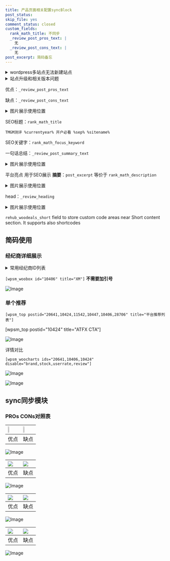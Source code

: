 ```yaml
---
title: 产品页面相关配置syncBlock
post_status: 
skip_file: yes
comment_status: closed
custom_fields:
  rank_math_title: 不同步
  _review_post_pros_text: |
    无
  _review_post_cons_text: |
    无
post_excerpt: 简码备忘
---
```

<details><summary>wordpress多站点无法新建站点</summary>

<li>和报错需要清理cookies一样的原因</li>
<li>wp-config.php里面<code>define( 'SUBDOMAIN_INSTALL', false );//子域名安装</code></li>
<li>新建子站点是用<code>define( 'SUBDOMAIN_INSTALL', true);//子域名安装</code> 完成以后，改成<code>false</code></li>
</details>

<details><summary>站点升级和相关版本问题</summary>

<p>wordpress：5.9.9
woocommerce：7.5.1
出现问题的地方：主题选项里面>><strong>Product layout >>compact style</strong></p>
<p>如何出现没有用过的字段 导致无法保存。先导出配置 然后进行修改，后面再次恢复即可。</p>
<p>出现部分字段无法显示时，需要返回默认布局后，对产品进行保存就好了。</p>
<p></p>
</details>

优点：`_review_post_pros_text`

缺点：`_review_post_cons_text`

<details><summary>图片展示使用位置</summary>

<img src="https://prod-files-secure.s3.us-west-2.amazonaws.com/39ed1227-6d7d-4570-be36-9ccd4a2c4241/f51d3d83-55d4-4bdf-9604-f37ec77ab556/Untitled.png?X-Amz-Algorithm=AWS4-HMAC-SHA256&X-Amz-Content-Sha256=UNSIGNED-PAYLOAD&X-Amz-Credential=ASIAZI2LB466U2TEM23I%2F20250630%2Fus-west-2%2Fs3%2Faws4_request&X-Amz-Date=20250630T105516Z&X-Amz-Expires=3600&X-Amz-Security-Token=IQoJb3JpZ2luX2VjEML%2F%2F%2F%2F%2F%2F%2F%2F%2F%2FwEaCXVzLXdlc3QtMiJHMEUCIQCjxASiqh0IF1vwEu3QVOx1U%2BJseebt%2FiCj3dAFka%2F%2B%2BAIgPi4bzjnyTr%2F0euZF%2BfDQKrgxDXZZODiWvolFfaC%2BJoYqiAQIu%2F%2F%2F%2F%2F%2F%2F%2F%2F%2F%2FARAAGgw2Mzc0MjMxODM4MDUiDKO7UEih6gWzIiZs5yrcAzjhcNAwVpwYTpPI%2FN%2FxCvW3XucqXM4lm99hupANYp3Wa3UzFywSYqkldK7RwgnZQOfkBknGHwquxOJpvNHsZDfyiz7iBPHy4T1%2FZG68uKbVwZSbtzODvHy5ujwjsqhaNwGcjWvyYocmMZZ2GKcFjwwA84F%2FeyPHeNuxuGdpXZ0bdtAVNSr1I3SjUjWWxtFG4KEWE3r1yn3PbH4qIUzgUJ8VuvOvu8H%2FfE6DmLhGuhTIeceMS3gJ5HNItqqVyTqQsQ6aD8vmtyxpk67cHI8ID1WBc1iZ46cXhl7IhDt9BUMeuOoz6UWqat5X30TLaq6Of60uHX0IEbtrn2VRXuSSb%2FH01KfRdlPZA%2Fv2%2FK9j7iMWqollTFPUz%2Fws5Uj4bsTi6NPpxjGT8tZJdKt8t1Xo48GecawuGSCxTDYfblCamHyI1cMew9mY1IvWcGWdYF%2FhQkJa6ZM1R9HNUThWLkco%2FpUTQOQuftFpIsMjoIzB6aXUsAiM3z4v8jWJWf7X0fJkaptk8OoWOT%2FJ620A07j0jnIydp2jhd0o02wNviz16asTJpOJ1iJjNFJAg3DrDQ2yDb0iBAxOdDE3TEabRve%2FUWqb7KnBdOY0I3uJMMOCpawxiwn5n1aMi9ZKEy6QMNmxicMGOqUBnv3%2FoFvtioxAV%2Be4RG8vF%2B75urW9hx2C3JuXe%2FohcxqbAblMZZxtmxvFMtdLm4bD0V0%2BGwPCgl3Tkf3hnuVEkbzpICvAEEWwE7%2FVgj85OTNB%2FN7xHWJZ40NfqEJ%2BvePjZBGRBlQANIrpT1oj7sKug1kFWDf%2FWo9HhiY6wN4vroNX8PuWvASIZmZKkjdJqcMb8LOTj47ZBF23keF35m8EQSVpQFum&X-Amz-Signature=957155e55b689f4102f64b04615ec4f33944c28507966f07ae0bada3c44944d4&X-Amz-SignedHeaders=host&x-amz-checksum-mode=ENABLED&x-id=GetObject" alt="Image">
</details>

SEO标题：`rank_math_title`

`TMGM测评 %currentyear% 开户必看 %sep% %sitename%`

SEO关键字：`rank_math_focus_keyword`

一句话总结：`_review_post_summary_text`

<details><summary>图片展示使用位置</summary>

<img src="https://prod-files-secure.s3.us-west-2.amazonaws.com/39ed1227-6d7d-4570-be36-9ccd4a2c4241/4b96a922-296c-4f4e-8630-d1c870cbce01/Untitled.png?X-Amz-Algorithm=AWS4-HMAC-SHA256&X-Amz-Content-Sha256=UNSIGNED-PAYLOAD&X-Amz-Credential=ASIAZI2LB466TEXREP24%2F20250630%2Fus-west-2%2Fs3%2Faws4_request&X-Amz-Date=20250630T105516Z&X-Amz-Expires=3600&X-Amz-Security-Token=IQoJb3JpZ2luX2VjEML%2F%2F%2F%2F%2F%2F%2F%2F%2F%2FwEaCXVzLXdlc3QtMiJHMEUCIA9U9uLrxy0obeqwK2cPFeyIwCNaZ%2B9BLDCmzXKsf%2FFNAiEA%2FoDAlBygeJZbRSX%2FLMoBBxLCopFl9REPZ9QYDYXWAToqiAQIu%2F%2F%2F%2F%2F%2F%2F%2F%2F%2F%2FARAAGgw2Mzc0MjMxODM4MDUiDBdx7lAZQdb%2BeyV8HCrcA9jhizXr31RfVEWoFpqsaYT2r0F0atKel%2BCSjIsEbScIjIWZWkkdTgnZowDjEzEIyCnD%2FQorETa9EeIfBKSyoxqRtOUmI3SSpz7HA2ouxdsAAWr6Lm7j%2BHnYzBHwi5cBecw9WSOy50KE497Hr5TAAMGWtcPAvr%2F3HhC9JE8b%2Fj%2FkYyqQvvc0GEIJeRuw9fY7hCRMc5xQwgd7INuFsxLZ4QLOZPhjBZRuh%2BAuVTLDZsEXV8lUsWQ3atbiiZgXsybBZMcf0iUEOvBqp63DWQDyYzWI8BcXel0XveKKtAgLHhTh%2By6%2FCYi3jX%2FLOMnQSjWWaRdGe4jsbDAhJA6DI4E35OaKx%2BQswpilQIXY0KS1MJYduHhch%2BN2FHoa9L9Z1KIModEjX%2BEhOVs2TP1pUv6PXdly%2FZsr6rdwIVTw81cljlKunGYfZI1b8yqA50J3n8NVNBeR06DV66%2Bo8IvtbdZh%2FPkwv1DIOTt8YkYlBwJc6mXAq24%2FcHGnJaxDd3P0OWKPrBJtdcb9G00LmtvcJHf9HMEhWHJ5MDFrgBL6lBrsNbi1T3GB0KWjTRBbT1PtZSagWQ0mfD5IGXhjfICAy%2F3KBq9kiS%2B0D4LtlIBOP1edfUvmz9jWo9iLFVv%2F%2BmFrMMCxicMGOqUBoEvN%2Fyj4PFWnh1gng2aLTJd8xWw1G4Hsx77MHU27rN6P2CFOHlG4RFHQunahAEj2q1pA1qOLbOf8VJ5TQ3aW%2F7F0X2LOSae6f96G1WcSsGZaEvgEgQbU%2BbyjIDub0PJoU8kdDl86BFzwdOc3zrXrqABeC%2BEzyzBAGbWr5KLAM70Tbfl%2BtyhIHOpTPwkqZyvSSFS7OVuXwztwarCTknKr%2BZ5WVMd0&X-Amz-Signature=0b076f25392a0fafcec10f52693566913db4f14ec4fa17a8d5cbb9dad41b021a&X-Amz-SignedHeaders=host&x-amz-checksum-mode=ENABLED&x-id=GetObject" alt="Image">
</details>

平台亮点 用于SEO展示 **摘要**：`post_excerpt`  等价于 `rank_math_description`

<details><summary>图片展示使用位置</summary>

<img src="https://prod-files-secure.s3.us-west-2.amazonaws.com/39ed1227-6d7d-4570-be36-9ccd4a2c4241/1ee11f63-b60a-4dfe-a7a7-d58ff23b5d88/Untitled.png?X-Amz-Algorithm=AWS4-HMAC-SHA256&X-Amz-Content-Sha256=UNSIGNED-PAYLOAD&X-Amz-Credential=ASIAZI2LB4667ABQKVRN%2F20250630%2Fus-west-2%2Fs3%2Faws4_request&X-Amz-Date=20250630T105516Z&X-Amz-Expires=3600&X-Amz-Security-Token=IQoJb3JpZ2luX2VjEML%2F%2F%2F%2F%2F%2F%2F%2F%2F%2FwEaCXVzLXdlc3QtMiJIMEYCIQCAzj3S022PDFMwou5TvxRz7gzsCnjixydRSbcT2A6DZQIhALECBkC7Gh8Axbar2D%2BTCNW7nuQlAXXYYiGaGiwWy320KogECLv%2F%2F%2F%2F%2F%2F%2F%2F%2F%2FwEQABoMNjM3NDIzMTgzODA1IgysObiDH%2Fi645C9Aqwq3AOQ7UjJQvkGvQ2rivlcTRA8ipfdEmJ6azyCM%2BnpsCScL5H1X5Xi3pLWoWv0X9NeFCOZgoBbv8n1CQZ1%2BiiQKDKrxoyEc2sHpyj4qSrS6Kn03JH4O%2BNTb41XCIXYGQT%2B88vrahr6MjpBRO3Uu5e4HX0BTb2vhjVOTSqhGqqAGqFf6wDr1QxA2cE7JdBosvBzSsKmH0MhvETxc8beNneoJrR248dWWFSfa0UWPQizPklu8byK1%2FXhlL1YGGj%2FyCmViXNMDqbpoaMYd0gkru5ryEofbGtMpPHjtSbdfE6D4%2B91PEA7NaiqfDwgyuFbJxQ8yFXsldMWlu%2F0dZD2fPnjrXwDtPGHwm3QUuQ3cTvvF3%2FSkP1y4m1cKPS1kcNXJiXoaLJBFGPXBL%2FKrfwePxm3L256LVj6pyy6Faw%2FVmGFOFLnLH6ZsR8gcaEygh2sgY3qB2p%2FdHyX0iST%2F39p6SqX9klHEY%2FzSAGxYvkkuwpv8sdOFQvxLaDQIpnRMEGyKlOtAByCaA4KcmewlR05FbMzAecs9NuKVXUfqKglLRJ0AUcTutxy%2BTGMs3oXpOwNd4R0w728hY0QixPOMnj3YBBuSAJr%2BTI6WPK%2FcUawZgMCu61XPwyHPirRA%2Blc3qoj%2BTD7sYnDBjqkATGsW6g0BG3nxrWT8JQAg3sG38dCFTa3hy4ofI8eKLgFNwtT6RIbv2HRfCgvsrajxuhTAo%2F%2Fd0tToBVLwPfgbzJH7Lz4WP1JsTxs%2FNGa6JIv1Kh4EH0lcllK0oG7saxOGasjWPzaumy23M6MudFdDExJZyA6aMC7HTYHL1f5qoK27XaA71kwLBtHkjs2F8euWYD2iBZGet7E%2F7LE2yru02u0LtKR&X-Amz-Signature=780d8bd2774cbccb943652f053d249dab973fefd38595b95d9e62e32c806e716&X-Amz-SignedHeaders=host&x-amz-checksum-mode=ENABLED&x-id=GetObject" alt="Image">
<img src="https://prod-files-secure.s3.us-west-2.amazonaws.com/39ed1227-6d7d-4570-be36-9ccd4a2c4241/ad4118b5-78d8-4fbe-801e-3b29b5d99c01/Untitled.png?X-Amz-Algorithm=AWS4-HMAC-SHA256&X-Amz-Content-Sha256=UNSIGNED-PAYLOAD&X-Amz-Credential=ASIAZI2LB4667ABQKVRN%2F20250630%2Fus-west-2%2Fs3%2Faws4_request&X-Amz-Date=20250630T105516Z&X-Amz-Expires=3600&X-Amz-Security-Token=IQoJb3JpZ2luX2VjEML%2F%2F%2F%2F%2F%2F%2F%2F%2F%2FwEaCXVzLXdlc3QtMiJIMEYCIQCAzj3S022PDFMwou5TvxRz7gzsCnjixydRSbcT2A6DZQIhALECBkC7Gh8Axbar2D%2BTCNW7nuQlAXXYYiGaGiwWy320KogECLv%2F%2F%2F%2F%2F%2F%2F%2F%2F%2FwEQABoMNjM3NDIzMTgzODA1IgysObiDH%2Fi645C9Aqwq3AOQ7UjJQvkGvQ2rivlcTRA8ipfdEmJ6azyCM%2BnpsCScL5H1X5Xi3pLWoWv0X9NeFCOZgoBbv8n1CQZ1%2BiiQKDKrxoyEc2sHpyj4qSrS6Kn03JH4O%2BNTb41XCIXYGQT%2B88vrahr6MjpBRO3Uu5e4HX0BTb2vhjVOTSqhGqqAGqFf6wDr1QxA2cE7JdBosvBzSsKmH0MhvETxc8beNneoJrR248dWWFSfa0UWPQizPklu8byK1%2FXhlL1YGGj%2FyCmViXNMDqbpoaMYd0gkru5ryEofbGtMpPHjtSbdfE6D4%2B91PEA7NaiqfDwgyuFbJxQ8yFXsldMWlu%2F0dZD2fPnjrXwDtPGHwm3QUuQ3cTvvF3%2FSkP1y4m1cKPS1kcNXJiXoaLJBFGPXBL%2FKrfwePxm3L256LVj6pyy6Faw%2FVmGFOFLnLH6ZsR8gcaEygh2sgY3qB2p%2FdHyX0iST%2F39p6SqX9klHEY%2FzSAGxYvkkuwpv8sdOFQvxLaDQIpnRMEGyKlOtAByCaA4KcmewlR05FbMzAecs9NuKVXUfqKglLRJ0AUcTutxy%2BTGMs3oXpOwNd4R0w728hY0QixPOMnj3YBBuSAJr%2BTI6WPK%2FcUawZgMCu61XPwyHPirRA%2Blc3qoj%2BTD7sYnDBjqkATGsW6g0BG3nxrWT8JQAg3sG38dCFTa3hy4ofI8eKLgFNwtT6RIbv2HRfCgvsrajxuhTAo%2F%2Fd0tToBVLwPfgbzJH7Lz4WP1JsTxs%2FNGa6JIv1Kh4EH0lcllK0oG7saxOGasjWPzaumy23M6MudFdDExJZyA6aMC7HTYHL1f5qoK27XaA71kwLBtHkjs2F8euWYD2iBZGet7E%2F7LE2yru02u0LtKR&X-Amz-Signature=c3659161948af6f0e0ecff6079b0b04be23621cdd8c2d944a36a242950bd8b57&X-Amz-SignedHeaders=host&x-amz-checksum-mode=ENABLED&x-id=GetObject" alt="Image">
<img src="https://prod-files-secure.s3.us-west-2.amazonaws.com/39ed1227-6d7d-4570-be36-9ccd4a2c4241/a38cf7c9-a79c-4b64-9e94-13589fe0758b/Untitled.png?X-Amz-Algorithm=AWS4-HMAC-SHA256&X-Amz-Content-Sha256=UNSIGNED-PAYLOAD&X-Amz-Credential=ASIAZI2LB4667ABQKVRN%2F20250630%2Fus-west-2%2Fs3%2Faws4_request&X-Amz-Date=20250630T105516Z&X-Amz-Expires=3600&X-Amz-Security-Token=IQoJb3JpZ2luX2VjEML%2F%2F%2F%2F%2F%2F%2F%2F%2F%2FwEaCXVzLXdlc3QtMiJIMEYCIQCAzj3S022PDFMwou5TvxRz7gzsCnjixydRSbcT2A6DZQIhALECBkC7Gh8Axbar2D%2BTCNW7nuQlAXXYYiGaGiwWy320KogECLv%2F%2F%2F%2F%2F%2F%2F%2F%2F%2FwEQABoMNjM3NDIzMTgzODA1IgysObiDH%2Fi645C9Aqwq3AOQ7UjJQvkGvQ2rivlcTRA8ipfdEmJ6azyCM%2BnpsCScL5H1X5Xi3pLWoWv0X9NeFCOZgoBbv8n1CQZ1%2BiiQKDKrxoyEc2sHpyj4qSrS6Kn03JH4O%2BNTb41XCIXYGQT%2B88vrahr6MjpBRO3Uu5e4HX0BTb2vhjVOTSqhGqqAGqFf6wDr1QxA2cE7JdBosvBzSsKmH0MhvETxc8beNneoJrR248dWWFSfa0UWPQizPklu8byK1%2FXhlL1YGGj%2FyCmViXNMDqbpoaMYd0gkru5ryEofbGtMpPHjtSbdfE6D4%2B91PEA7NaiqfDwgyuFbJxQ8yFXsldMWlu%2F0dZD2fPnjrXwDtPGHwm3QUuQ3cTvvF3%2FSkP1y4m1cKPS1kcNXJiXoaLJBFGPXBL%2FKrfwePxm3L256LVj6pyy6Faw%2FVmGFOFLnLH6ZsR8gcaEygh2sgY3qB2p%2FdHyX0iST%2F39p6SqX9klHEY%2FzSAGxYvkkuwpv8sdOFQvxLaDQIpnRMEGyKlOtAByCaA4KcmewlR05FbMzAecs9NuKVXUfqKglLRJ0AUcTutxy%2BTGMs3oXpOwNd4R0w728hY0QixPOMnj3YBBuSAJr%2BTI6WPK%2FcUawZgMCu61XPwyHPirRA%2Blc3qoj%2BTD7sYnDBjqkATGsW6g0BG3nxrWT8JQAg3sG38dCFTa3hy4ofI8eKLgFNwtT6RIbv2HRfCgvsrajxuhTAo%2F%2Fd0tToBVLwPfgbzJH7Lz4WP1JsTxs%2FNGa6JIv1Kh4EH0lcllK0oG7saxOGasjWPzaumy23M6MudFdDExJZyA6aMC7HTYHL1f5qoK27XaA71kwLBtHkjs2F8euWYD2iBZGet7E%2F7LE2yru02u0LtKR&X-Amz-Signature=08e2261641871cee50f307399f6df2d2e7a2bf1addc3b80331819244778d5200&X-Amz-SignedHeaders=host&x-amz-checksum-mode=ENABLED&x-id=GetObject" alt="Image">
<img src="https://prod-files-secure.s3.us-west-2.amazonaws.com/39ed1227-6d7d-4570-be36-9ccd4a2c4241/7da6fc1e-d2ac-42ae-8c75-cb5749aa18f6/Untitled.png?X-Amz-Algorithm=AWS4-HMAC-SHA256&X-Amz-Content-Sha256=UNSIGNED-PAYLOAD&X-Amz-Credential=ASIAZI2LB4667ABQKVRN%2F20250630%2Fus-west-2%2Fs3%2Faws4_request&X-Amz-Date=20250630T105516Z&X-Amz-Expires=3600&X-Amz-Security-Token=IQoJb3JpZ2luX2VjEML%2F%2F%2F%2F%2F%2F%2F%2F%2F%2FwEaCXVzLXdlc3QtMiJIMEYCIQCAzj3S022PDFMwou5TvxRz7gzsCnjixydRSbcT2A6DZQIhALECBkC7Gh8Axbar2D%2BTCNW7nuQlAXXYYiGaGiwWy320KogECLv%2F%2F%2F%2F%2F%2F%2F%2F%2F%2FwEQABoMNjM3NDIzMTgzODA1IgysObiDH%2Fi645C9Aqwq3AOQ7UjJQvkGvQ2rivlcTRA8ipfdEmJ6azyCM%2BnpsCScL5H1X5Xi3pLWoWv0X9NeFCOZgoBbv8n1CQZ1%2BiiQKDKrxoyEc2sHpyj4qSrS6Kn03JH4O%2BNTb41XCIXYGQT%2B88vrahr6MjpBRO3Uu5e4HX0BTb2vhjVOTSqhGqqAGqFf6wDr1QxA2cE7JdBosvBzSsKmH0MhvETxc8beNneoJrR248dWWFSfa0UWPQizPklu8byK1%2FXhlL1YGGj%2FyCmViXNMDqbpoaMYd0gkru5ryEofbGtMpPHjtSbdfE6D4%2B91PEA7NaiqfDwgyuFbJxQ8yFXsldMWlu%2F0dZD2fPnjrXwDtPGHwm3QUuQ3cTvvF3%2FSkP1y4m1cKPS1kcNXJiXoaLJBFGPXBL%2FKrfwePxm3L256LVj6pyy6Faw%2FVmGFOFLnLH6ZsR8gcaEygh2sgY3qB2p%2FdHyX0iST%2F39p6SqX9klHEY%2FzSAGxYvkkuwpv8sdOFQvxLaDQIpnRMEGyKlOtAByCaA4KcmewlR05FbMzAecs9NuKVXUfqKglLRJ0AUcTutxy%2BTGMs3oXpOwNd4R0w728hY0QixPOMnj3YBBuSAJr%2BTI6WPK%2FcUawZgMCu61XPwyHPirRA%2Blc3qoj%2BTD7sYnDBjqkATGsW6g0BG3nxrWT8JQAg3sG38dCFTa3hy4ofI8eKLgFNwtT6RIbv2HRfCgvsrajxuhTAo%2F%2Fd0tToBVLwPfgbzJH7Lz4WP1JsTxs%2FNGa6JIv1Kh4EH0lcllK0oG7saxOGasjWPzaumy23M6MudFdDExJZyA6aMC7HTYHL1f5qoK27XaA71kwLBtHkjs2F8euWYD2iBZGet7E%2F7LE2yru02u0LtKR&X-Amz-Signature=0d0cabd5ef6f8d8360f4d8931799e2d463eff22097ce183b88ddc85c4adff46b&X-Amz-SignedHeaders=host&x-amz-checksum-mode=ENABLED&x-id=GetObject" alt="Image">
<img src="https://prod-files-secure.s3.us-west-2.amazonaws.com/39ed1227-6d7d-4570-be36-9ccd4a2c4241/7e97f40a-eaee-47f5-b2f9-475f96808fa7/Untitled.png?X-Amz-Algorithm=AWS4-HMAC-SHA256&X-Amz-Content-Sha256=UNSIGNED-PAYLOAD&X-Amz-Credential=ASIAZI2LB4667ABQKVRN%2F20250630%2Fus-west-2%2Fs3%2Faws4_request&X-Amz-Date=20250630T105516Z&X-Amz-Expires=3600&X-Amz-Security-Token=IQoJb3JpZ2luX2VjEML%2F%2F%2F%2F%2F%2F%2F%2F%2F%2FwEaCXVzLXdlc3QtMiJIMEYCIQCAzj3S022PDFMwou5TvxRz7gzsCnjixydRSbcT2A6DZQIhALECBkC7Gh8Axbar2D%2BTCNW7nuQlAXXYYiGaGiwWy320KogECLv%2F%2F%2F%2F%2F%2F%2F%2F%2F%2FwEQABoMNjM3NDIzMTgzODA1IgysObiDH%2Fi645C9Aqwq3AOQ7UjJQvkGvQ2rivlcTRA8ipfdEmJ6azyCM%2BnpsCScL5H1X5Xi3pLWoWv0X9NeFCOZgoBbv8n1CQZ1%2BiiQKDKrxoyEc2sHpyj4qSrS6Kn03JH4O%2BNTb41XCIXYGQT%2B88vrahr6MjpBRO3Uu5e4HX0BTb2vhjVOTSqhGqqAGqFf6wDr1QxA2cE7JdBosvBzSsKmH0MhvETxc8beNneoJrR248dWWFSfa0UWPQizPklu8byK1%2FXhlL1YGGj%2FyCmViXNMDqbpoaMYd0gkru5ryEofbGtMpPHjtSbdfE6D4%2B91PEA7NaiqfDwgyuFbJxQ8yFXsldMWlu%2F0dZD2fPnjrXwDtPGHwm3QUuQ3cTvvF3%2FSkP1y4m1cKPS1kcNXJiXoaLJBFGPXBL%2FKrfwePxm3L256LVj6pyy6Faw%2FVmGFOFLnLH6ZsR8gcaEygh2sgY3qB2p%2FdHyX0iST%2F39p6SqX9klHEY%2FzSAGxYvkkuwpv8sdOFQvxLaDQIpnRMEGyKlOtAByCaA4KcmewlR05FbMzAecs9NuKVXUfqKglLRJ0AUcTutxy%2BTGMs3oXpOwNd4R0w728hY0QixPOMnj3YBBuSAJr%2BTI6WPK%2FcUawZgMCu61XPwyHPirRA%2Blc3qoj%2BTD7sYnDBjqkATGsW6g0BG3nxrWT8JQAg3sG38dCFTa3hy4ofI8eKLgFNwtT6RIbv2HRfCgvsrajxuhTAo%2F%2Fd0tToBVLwPfgbzJH7Lz4WP1JsTxs%2FNGa6JIv1Kh4EH0lcllK0oG7saxOGasjWPzaumy23M6MudFdDExJZyA6aMC7HTYHL1f5qoK27XaA71kwLBtHkjs2F8euWYD2iBZGet7E%2F7LE2yru02u0LtKR&X-Amz-Signature=ddb828846583502ba57feb0ee62899d5d7437a8e1468e3433f15c45083bf4d74&X-Amz-SignedHeaders=host&x-amz-checksum-mode=ENABLED&x-id=GetObject" alt="Image">
</details>

head：`_review_heading`

<details><summary>图片展示使用位置</summary>

<img src="https://prod-files-secure.s3.us-west-2.amazonaws.com/39ed1227-6d7d-4570-be36-9ccd4a2c4241/3a4650ad-9887-415c-889a-edd51fa54f27/Untitled.png?X-Amz-Algorithm=AWS4-HMAC-SHA256&X-Amz-Content-Sha256=UNSIGNED-PAYLOAD&X-Amz-Credential=ASIAZI2LB4662T46E2KC%2F20250630%2Fus-west-2%2Fs3%2Faws4_request&X-Amz-Date=20250630T105517Z&X-Amz-Expires=3600&X-Amz-Security-Token=IQoJb3JpZ2luX2VjEML%2F%2F%2F%2F%2F%2F%2F%2F%2F%2FwEaCXVzLXdlc3QtMiJHMEUCIQDqMFeISeB3wkOtTv2KPhV8RK4MfQQ2b8SFSjpgYSQ8fAIgYGECZNz%2BvpsRm4PTcqE1IbCybTiFXAoBlMYkENdIzjEqiAQIu%2F%2F%2F%2F%2F%2F%2F%2F%2F%2F%2FARAAGgw2Mzc0MjMxODM4MDUiDEVCTufGTed5Ewm2TSrcA8d64yhYGiMUWiygHCYAmY70YFUz8Oor%2FYQUaAHT91DzH0FupKzcBPXejNtK6VS4VAgQ0130%2BDTNVz5RwvFbiwYrlqirj0YgEbRd01sj2AoYVpXtnYHpANcVzWFfwMX332laStSkHX3eMru5zLHupu067Gw32d5u80mHjl2pinKYFASMRXusL6mvkv%2BW%2B%2BTzfizPh72su0UOSc8gOjDzHDmeik0rNEtnfGhfuTMDUTjCpQKnAc92JDy%2F89Vht0WjCSoAW3867LwNUXFr5Yb8o6dbBIbAFZwN7OCUiVaDtnrZqceuFzkCV639Mq%2B7awuvMxLLZhq1PLmGcbBTuPiKgB7go4%2FBCMweX7Px6Ee%2FvI%2Fw3mvj0I1N8PJmxcWacF%2FQXhUwg6q3KNe2a6n4ylC%2BO9t%2FjWfp%2FCt%2Brx%2BkwXw8VlfOOXqu8BEB387W3BsY6BHR75Ux36EE6QL0Y5DLgcKsnrl3aQDPbopmCdsd7%2BmP67K9b8DZOZgCmUZsjbEmMXwuR7aUTrQqqf6NjFXY5cwuAN3wxU%2BS2UilPszakf4qYDdM3Evd5ZuHo5upZ%2BKz6D%2FCtNIhfkd7avqPPOl76HaepV2ev5BBr0V1eDqwWWpP7%2BgLZGS6iVvdFIoD4oJ7MKaxicMGOqUBXZXvOKVO5pLPo65aRhj8sG%2F4bR%2FGgPiU18qGODpshzNbIZoRmXNkOA4ZLDTjkedR9BfqSOg8%2FYLNvcWRhZ4MO2RnvGsbBOWyIntF%2FxGKql9QBVoaCM8tn373i97M39QwAzwfb6Y6JFKbMUZRV7i0CleJn7OVYZr2XNLslktKhrlimLvtmy2mkTrK5jdsmx8kev5vHwgAHbz1Fg0BelyewXvaIlVP&X-Amz-Signature=7446211981e28a9c54b543b8282bbe20bbe713fa5a1dbd71cb087a14d26e3acf&X-Amz-SignedHeaders=host&x-amz-checksum-mode=ENABLED&x-id=GetObject" alt="Image">
</details>

`rehub_woodeals_short`	field to store custom code areas near Short content section. It supports also shortcodes



## 简码使用

### 经纪商详细展示

<details><summary>常用经纪商ID列表</summary>

<pre><code class="php">嘉盛 ===> 20641  [wpsm_woobox id="20641" title="嘉盛"]
易信easymarkets ===> 11542  [wpsm_woobox id="11542" title="易信easymarkets"]
ATFX外汇 ===> 10424  [wpsm_woobox id="10424" title="ATFX"]
XM ===> 10406  [wpsm_woobox id="10406" title="XM"]
TMGM ===> 29622  [wpsm_woobox id="29622" title="TMGM"]
HYCM ===> 10447  [wpsm_woobox id="10447" title="HYCM"]
fpmarkets澳福外汇 ===> 20639  [wpsm_woobox id="20639" title="fpmarkets澳福外汇"]</code></pre>
</details>

`[wpsm_woobox id="10406" title="XM"]` **不需要加引号**

![Image](https://prod-files-secure.s3.us-west-2.amazonaws.com/39ed1227-6d7d-4570-be36-9ccd4a2c4241/4f898f9d-0fa7-4e43-acd3-ac6bc7be575a/Untitled.png?X-Amz-Algorithm=AWS4-HMAC-SHA256&X-Amz-Content-Sha256=UNSIGNED-PAYLOAD&X-Amz-Credential=ASIAZI2LB466ZKDJ45E5%2F20250630%2Fus-west-2%2Fs3%2Faws4_request&X-Amz-Date=20250630T105515Z&X-Amz-Expires=3600&X-Amz-Security-Token=IQoJb3JpZ2luX2VjEML%2F%2F%2F%2F%2F%2F%2F%2F%2F%2FwEaCXVzLXdlc3QtMiJIMEYCIQDXs8G71zJkfoAnyf%2FBH8ITv5TpO%2BF50OgEJ2a8jvazGQIhAIgXSttdI%2BQ2fle%2BmgjpHroqY6SOa8MreNHqtwPknGMdKogECLr%2F%2F%2F%2F%2F%2F%2F%2F%2F%2FwEQABoMNjM3NDIzMTgzODA1IgxwPljrKwmjwo0D0cUq3AP0JNGgiVTxhnL7V3gwjgvRKKvpDKv4Qz6n%2BaSr%2FHzLGZqDwQBsR%2BrBFyah89cK1dWB2nmW39i2ocCJCCSD0qpsI%2Fc52%2FJIwUWlfp1cpzRGDg34QdQVpIoA3cjOD9sx5Ta6tk8s9RHyeMnpP5RSpXNZQJZ2uJQuiguiS8%2BOAlcvVBg6WK0v8S6%2B7TqPY1hphfDuVNo8SqZAWohIYdI3sGOVGTb5dJB1BYqmOHsNZMfp3SJwAUNGZ3GRS2ufMOAneZiyQ11OuEz3gsuy63%2FS7QF5HsYWeuhoNn1FOwgkwWvAQmIIWgYeY4lPU4ZyqASc1C1vcfvF1l9S9W13nniFURSe9%2Bh8BabVTZg4puKn1g8j7yFYm3vqsdk%2BeJkIHNy63FVFobqaeW9p0po1zmj%2FIBc2yIZrpinzUSXdkwgiHIPUIr3Zs8zmGBzwkc%2FzdQP%2BFyMOPF4oZC5P8czknJ%2Fgr4i%2ByRHL26dltgKic5EDDWAQJ3bnWxvcMhEkLPkpDlGGbXnme%2FGmQ2VaSII%2B3fIZTNP5NXIhvMVFVBy7qAZr2uwg27A%2B%2FUXb584TQfxE6YKAzbQAJtGlyzXRFuIBdPA0z5yW%2B50bH%2FamkcWOicMnTSXERY%2B5hI%2FLBOqDAI65hjDwsYnDBjqkAcaXYpiczIvItAVz2ibTe%2BXilhqEjmlX8VH3hJy2HJzknEfYmuB2L8kraeUV4wkbLz2mSt91T8N5LDjjBrvDjZoy1v1Rgu7GQTczy8qE0vsZbvDyL4INWZDc6L88u9rBQD07yCjISSZhg%2FRS7LBUFlMrCEfRI4VmvwfyLaZugwirwMCNMEnhk4jZ4IQV1j8CcerNzhKon1TodKfCK%2FpP7dfKxfvm&X-Amz-Signature=bf3bf38639d16010c43461d31cfcab002e69aebc14e0346b7e9bf33f03e510e4&X-Amz-SignedHeaders=host&x-amz-checksum-mode=ENABLED&x-id=GetObject)

### 单个推荐
`[wpsm_top postid="20641,10424,11542,10447,10406,28706" title="平台推荐列表"]`

[wpsm_top postid="10424" title="ATFX CTA"]

![Image](https://prod-files-secure.s3.us-west-2.amazonaws.com/39ed1227-6d7d-4570-be36-9ccd4a2c4241/5ac620dc-51a8-48b6-b55d-91f47299193c/Untitled.png?X-Amz-Algorithm=AWS4-HMAC-SHA256&X-Amz-Content-Sha256=UNSIGNED-PAYLOAD&X-Amz-Credential=ASIAZI2LB466ZKDJ45E5%2F20250630%2Fus-west-2%2Fs3%2Faws4_request&X-Amz-Date=20250630T105515Z&X-Amz-Expires=3600&X-Amz-Security-Token=IQoJb3JpZ2luX2VjEML%2F%2F%2F%2F%2F%2F%2F%2F%2F%2FwEaCXVzLXdlc3QtMiJIMEYCIQDXs8G71zJkfoAnyf%2FBH8ITv5TpO%2BF50OgEJ2a8jvazGQIhAIgXSttdI%2BQ2fle%2BmgjpHroqY6SOa8MreNHqtwPknGMdKogECLr%2F%2F%2F%2F%2F%2F%2F%2F%2F%2FwEQABoMNjM3NDIzMTgzODA1IgxwPljrKwmjwo0D0cUq3AP0JNGgiVTxhnL7V3gwjgvRKKvpDKv4Qz6n%2BaSr%2FHzLGZqDwQBsR%2BrBFyah89cK1dWB2nmW39i2ocCJCCSD0qpsI%2Fc52%2FJIwUWlfp1cpzRGDg34QdQVpIoA3cjOD9sx5Ta6tk8s9RHyeMnpP5RSpXNZQJZ2uJQuiguiS8%2BOAlcvVBg6WK0v8S6%2B7TqPY1hphfDuVNo8SqZAWohIYdI3sGOVGTb5dJB1BYqmOHsNZMfp3SJwAUNGZ3GRS2ufMOAneZiyQ11OuEz3gsuy63%2FS7QF5HsYWeuhoNn1FOwgkwWvAQmIIWgYeY4lPU4ZyqASc1C1vcfvF1l9S9W13nniFURSe9%2Bh8BabVTZg4puKn1g8j7yFYm3vqsdk%2BeJkIHNy63FVFobqaeW9p0po1zmj%2FIBc2yIZrpinzUSXdkwgiHIPUIr3Zs8zmGBzwkc%2FzdQP%2BFyMOPF4oZC5P8czknJ%2Fgr4i%2ByRHL26dltgKic5EDDWAQJ3bnWxvcMhEkLPkpDlGGbXnme%2FGmQ2VaSII%2B3fIZTNP5NXIhvMVFVBy7qAZr2uwg27A%2B%2FUXb584TQfxE6YKAzbQAJtGlyzXRFuIBdPA0z5yW%2B50bH%2FamkcWOicMnTSXERY%2B5hI%2FLBOqDAI65hjDwsYnDBjqkAcaXYpiczIvItAVz2ibTe%2BXilhqEjmlX8VH3hJy2HJzknEfYmuB2L8kraeUV4wkbLz2mSt91T8N5LDjjBrvDjZoy1v1Rgu7GQTczy8qE0vsZbvDyL4INWZDc6L88u9rBQD07yCjISSZhg%2FRS7LBUFlMrCEfRI4VmvwfyLaZugwirwMCNMEnhk4jZ4IQV1j8CcerNzhKon1TodKfCK%2FpP7dfKxfvm&X-Amz-Signature=9a6c34fa3034ae6f85164875ad9fb7f80dcf4884fc8dfca9f8d5f8392b116fac&X-Amz-SignedHeaders=host&x-amz-checksum-mode=ENABLED&x-id=GetObject)

详情对比

`[wpsm_woocharts ids="20641,10406,10424" disable="brand,stock,userrate,review"]`

![Image](https://prod-files-secure.s3.us-west-2.amazonaws.com/39ed1227-6d7d-4570-be36-9ccd4a2c4241/bf3ba45f-b9f3-4295-8aef-b4a495fd25f4/Untitled.png?X-Amz-Algorithm=AWS4-HMAC-SHA256&X-Amz-Content-Sha256=UNSIGNED-PAYLOAD&X-Amz-Credential=ASIAZI2LB466ZKDJ45E5%2F20250630%2Fus-west-2%2Fs3%2Faws4_request&X-Amz-Date=20250630T105515Z&X-Amz-Expires=3600&X-Amz-Security-Token=IQoJb3JpZ2luX2VjEML%2F%2F%2F%2F%2F%2F%2F%2F%2F%2FwEaCXVzLXdlc3QtMiJIMEYCIQDXs8G71zJkfoAnyf%2FBH8ITv5TpO%2BF50OgEJ2a8jvazGQIhAIgXSttdI%2BQ2fle%2BmgjpHroqY6SOa8MreNHqtwPknGMdKogECLr%2F%2F%2F%2F%2F%2F%2F%2F%2F%2FwEQABoMNjM3NDIzMTgzODA1IgxwPljrKwmjwo0D0cUq3AP0JNGgiVTxhnL7V3gwjgvRKKvpDKv4Qz6n%2BaSr%2FHzLGZqDwQBsR%2BrBFyah89cK1dWB2nmW39i2ocCJCCSD0qpsI%2Fc52%2FJIwUWlfp1cpzRGDg34QdQVpIoA3cjOD9sx5Ta6tk8s9RHyeMnpP5RSpXNZQJZ2uJQuiguiS8%2BOAlcvVBg6WK0v8S6%2B7TqPY1hphfDuVNo8SqZAWohIYdI3sGOVGTb5dJB1BYqmOHsNZMfp3SJwAUNGZ3GRS2ufMOAneZiyQ11OuEz3gsuy63%2FS7QF5HsYWeuhoNn1FOwgkwWvAQmIIWgYeY4lPU4ZyqASc1C1vcfvF1l9S9W13nniFURSe9%2Bh8BabVTZg4puKn1g8j7yFYm3vqsdk%2BeJkIHNy63FVFobqaeW9p0po1zmj%2FIBc2yIZrpinzUSXdkwgiHIPUIr3Zs8zmGBzwkc%2FzdQP%2BFyMOPF4oZC5P8czknJ%2Fgr4i%2ByRHL26dltgKic5EDDWAQJ3bnWxvcMhEkLPkpDlGGbXnme%2FGmQ2VaSII%2B3fIZTNP5NXIhvMVFVBy7qAZr2uwg27A%2B%2FUXb584TQfxE6YKAzbQAJtGlyzXRFuIBdPA0z5yW%2B50bH%2FamkcWOicMnTSXERY%2B5hI%2FLBOqDAI65hjDwsYnDBjqkAcaXYpiczIvItAVz2ibTe%2BXilhqEjmlX8VH3hJy2HJzknEfYmuB2L8kraeUV4wkbLz2mSt91T8N5LDjjBrvDjZoy1v1Rgu7GQTczy8qE0vsZbvDyL4INWZDc6L88u9rBQD07yCjISSZhg%2FRS7LBUFlMrCEfRI4VmvwfyLaZugwirwMCNMEnhk4jZ4IQV1j8CcerNzhKon1TodKfCK%2FpP7dfKxfvm&X-Amz-Signature=b1168a29223e97a2e36c23e862063b45f18a58d7a489f27ae97f2018c2eb9faa&X-Amz-SignedHeaders=host&x-amz-checksum-mode=ENABLED&x-id=GetObject)

![Image](https://prod-files-secure.s3.us-west-2.amazonaws.com/39ed1227-6d7d-4570-be36-9ccd4a2c4241/30bc56ef-f383-4b48-9768-2ebc9e436ec0/Untitled.png?X-Amz-Algorithm=AWS4-HMAC-SHA256&X-Amz-Content-Sha256=UNSIGNED-PAYLOAD&X-Amz-Credential=ASIAZI2LB466ZKDJ45E5%2F20250630%2Fus-west-2%2Fs3%2Faws4_request&X-Amz-Date=20250630T105515Z&X-Amz-Expires=3600&X-Amz-Security-Token=IQoJb3JpZ2luX2VjEML%2F%2F%2F%2F%2F%2F%2F%2F%2F%2FwEaCXVzLXdlc3QtMiJIMEYCIQDXs8G71zJkfoAnyf%2FBH8ITv5TpO%2BF50OgEJ2a8jvazGQIhAIgXSttdI%2BQ2fle%2BmgjpHroqY6SOa8MreNHqtwPknGMdKogECLr%2F%2F%2F%2F%2F%2F%2F%2F%2F%2FwEQABoMNjM3NDIzMTgzODA1IgxwPljrKwmjwo0D0cUq3AP0JNGgiVTxhnL7V3gwjgvRKKvpDKv4Qz6n%2BaSr%2FHzLGZqDwQBsR%2BrBFyah89cK1dWB2nmW39i2ocCJCCSD0qpsI%2Fc52%2FJIwUWlfp1cpzRGDg34QdQVpIoA3cjOD9sx5Ta6tk8s9RHyeMnpP5RSpXNZQJZ2uJQuiguiS8%2BOAlcvVBg6WK0v8S6%2B7TqPY1hphfDuVNo8SqZAWohIYdI3sGOVGTb5dJB1BYqmOHsNZMfp3SJwAUNGZ3GRS2ufMOAneZiyQ11OuEz3gsuy63%2FS7QF5HsYWeuhoNn1FOwgkwWvAQmIIWgYeY4lPU4ZyqASc1C1vcfvF1l9S9W13nniFURSe9%2Bh8BabVTZg4puKn1g8j7yFYm3vqsdk%2BeJkIHNy63FVFobqaeW9p0po1zmj%2FIBc2yIZrpinzUSXdkwgiHIPUIr3Zs8zmGBzwkc%2FzdQP%2BFyMOPF4oZC5P8czknJ%2Fgr4i%2ByRHL26dltgKic5EDDWAQJ3bnWxvcMhEkLPkpDlGGbXnme%2FGmQ2VaSII%2B3fIZTNP5NXIhvMVFVBy7qAZr2uwg27A%2B%2FUXb584TQfxE6YKAzbQAJtGlyzXRFuIBdPA0z5yW%2B50bH%2FamkcWOicMnTSXERY%2B5hI%2FLBOqDAI65hjDwsYnDBjqkAcaXYpiczIvItAVz2ibTe%2BXilhqEjmlX8VH3hJy2HJzknEfYmuB2L8kraeUV4wkbLz2mSt91T8N5LDjjBrvDjZoy1v1Rgu7GQTczy8qE0vsZbvDyL4INWZDc6L88u9rBQD07yCjISSZhg%2FRS7LBUFlMrCEfRI4VmvwfyLaZugwirwMCNMEnhk4jZ4IQV1j8CcerNzhKon1TodKfCK%2FpP7dfKxfvm&X-Amz-Signature=e17147942a5a558a0b9f97c313376e8022f5df9152312c9675e76a88886a6576&X-Amz-SignedHeaders=host&x-amz-checksum-mode=ENABLED&x-id=GetObject)

## sync同步模块

### PROs CONs对照表

| <img src="https://cdn.ifttt.fun/gh/jarlin8/OSS@main/icons/customize/pros.svg" height="auto" width="37.3%"> | <img src="https://cdn.ifttt.fun/gh/jarlin8/OSS@main/icons/customize/cons.svg" height="auto" width="28.8%"> |
| :--- | :--- |
| 优点 | 缺点 |

![Image](https://prod-files-secure.s3.us-west-2.amazonaws.com/39ed1227-6d7d-4570-be36-9ccd4a2c4241/8742b755-dfb5-4004-9a5f-d6e561664bd8/Untitled.png?X-Amz-Algorithm=AWS4-HMAC-SHA256&X-Amz-Content-Sha256=UNSIGNED-PAYLOAD&X-Amz-Credential=ASIAZI2LB466ZKDJ45E5%2F20250630%2Fus-west-2%2Fs3%2Faws4_request&X-Amz-Date=20250630T105515Z&X-Amz-Expires=3600&X-Amz-Security-Token=IQoJb3JpZ2luX2VjEML%2F%2F%2F%2F%2F%2F%2F%2F%2F%2FwEaCXVzLXdlc3QtMiJIMEYCIQDXs8G71zJkfoAnyf%2FBH8ITv5TpO%2BF50OgEJ2a8jvazGQIhAIgXSttdI%2BQ2fle%2BmgjpHroqY6SOa8MreNHqtwPknGMdKogECLr%2F%2F%2F%2F%2F%2F%2F%2F%2F%2FwEQABoMNjM3NDIzMTgzODA1IgxwPljrKwmjwo0D0cUq3AP0JNGgiVTxhnL7V3gwjgvRKKvpDKv4Qz6n%2BaSr%2FHzLGZqDwQBsR%2BrBFyah89cK1dWB2nmW39i2ocCJCCSD0qpsI%2Fc52%2FJIwUWlfp1cpzRGDg34QdQVpIoA3cjOD9sx5Ta6tk8s9RHyeMnpP5RSpXNZQJZ2uJQuiguiS8%2BOAlcvVBg6WK0v8S6%2B7TqPY1hphfDuVNo8SqZAWohIYdI3sGOVGTb5dJB1BYqmOHsNZMfp3SJwAUNGZ3GRS2ufMOAneZiyQ11OuEz3gsuy63%2FS7QF5HsYWeuhoNn1FOwgkwWvAQmIIWgYeY4lPU4ZyqASc1C1vcfvF1l9S9W13nniFURSe9%2Bh8BabVTZg4puKn1g8j7yFYm3vqsdk%2BeJkIHNy63FVFobqaeW9p0po1zmj%2FIBc2yIZrpinzUSXdkwgiHIPUIr3Zs8zmGBzwkc%2FzdQP%2BFyMOPF4oZC5P8czknJ%2Fgr4i%2ByRHL26dltgKic5EDDWAQJ3bnWxvcMhEkLPkpDlGGbXnme%2FGmQ2VaSII%2B3fIZTNP5NXIhvMVFVBy7qAZr2uwg27A%2B%2FUXb584TQfxE6YKAzbQAJtGlyzXRFuIBdPA0z5yW%2B50bH%2FamkcWOicMnTSXERY%2B5hI%2FLBOqDAI65hjDwsYnDBjqkAcaXYpiczIvItAVz2ibTe%2BXilhqEjmlX8VH3hJy2HJzknEfYmuB2L8kraeUV4wkbLz2mSt91T8N5LDjjBrvDjZoy1v1Rgu7GQTczy8qE0vsZbvDyL4INWZDc6L88u9rBQD07yCjISSZhg%2FRS7LBUFlMrCEfRI4VmvwfyLaZugwirwMCNMEnhk4jZ4IQV1j8CcerNzhKon1TodKfCK%2FpP7dfKxfvm&X-Amz-Signature=8bc19bb73eefb3d8cc1329a931fc7408a709f778f2f3da419ea231275ff866d0&X-Amz-SignedHeaders=host&x-amz-checksum-mode=ENABLED&x-id=GetObject)

| <img src="https://cdn.ifttt.fun/gh/jarlin8/OSS@main/icons/customize/pros1.svg" height="auto"> | <img src="https://cdn.ifttt.fun/gh/jarlin8/OSS@main/icons/customize/cons1.svg" height="auto"> |
| :--- | :--- |
| 优点 | 缺点 |

![Image](https://prod-files-secure.s3.us-west-2.amazonaws.com/39ed1227-6d7d-4570-be36-9ccd4a2c4241/806358f8-c9c4-4e17-bb35-c6c76a5397a5/Untitled.png?X-Amz-Algorithm=AWS4-HMAC-SHA256&X-Amz-Content-Sha256=UNSIGNED-PAYLOAD&X-Amz-Credential=ASIAZI2LB466ZKDJ45E5%2F20250630%2Fus-west-2%2Fs3%2Faws4_request&X-Amz-Date=20250630T105515Z&X-Amz-Expires=3600&X-Amz-Security-Token=IQoJb3JpZ2luX2VjEML%2F%2F%2F%2F%2F%2F%2F%2F%2F%2FwEaCXVzLXdlc3QtMiJIMEYCIQDXs8G71zJkfoAnyf%2FBH8ITv5TpO%2BF50OgEJ2a8jvazGQIhAIgXSttdI%2BQ2fle%2BmgjpHroqY6SOa8MreNHqtwPknGMdKogECLr%2F%2F%2F%2F%2F%2F%2F%2F%2F%2FwEQABoMNjM3NDIzMTgzODA1IgxwPljrKwmjwo0D0cUq3AP0JNGgiVTxhnL7V3gwjgvRKKvpDKv4Qz6n%2BaSr%2FHzLGZqDwQBsR%2BrBFyah89cK1dWB2nmW39i2ocCJCCSD0qpsI%2Fc52%2FJIwUWlfp1cpzRGDg34QdQVpIoA3cjOD9sx5Ta6tk8s9RHyeMnpP5RSpXNZQJZ2uJQuiguiS8%2BOAlcvVBg6WK0v8S6%2B7TqPY1hphfDuVNo8SqZAWohIYdI3sGOVGTb5dJB1BYqmOHsNZMfp3SJwAUNGZ3GRS2ufMOAneZiyQ11OuEz3gsuy63%2FS7QF5HsYWeuhoNn1FOwgkwWvAQmIIWgYeY4lPU4ZyqASc1C1vcfvF1l9S9W13nniFURSe9%2Bh8BabVTZg4puKn1g8j7yFYm3vqsdk%2BeJkIHNy63FVFobqaeW9p0po1zmj%2FIBc2yIZrpinzUSXdkwgiHIPUIr3Zs8zmGBzwkc%2FzdQP%2BFyMOPF4oZC5P8czknJ%2Fgr4i%2ByRHL26dltgKic5EDDWAQJ3bnWxvcMhEkLPkpDlGGbXnme%2FGmQ2VaSII%2B3fIZTNP5NXIhvMVFVBy7qAZr2uwg27A%2B%2FUXb584TQfxE6YKAzbQAJtGlyzXRFuIBdPA0z5yW%2B50bH%2FamkcWOicMnTSXERY%2B5hI%2FLBOqDAI65hjDwsYnDBjqkAcaXYpiczIvItAVz2ibTe%2BXilhqEjmlX8VH3hJy2HJzknEfYmuB2L8kraeUV4wkbLz2mSt91T8N5LDjjBrvDjZoy1v1Rgu7GQTczy8qE0vsZbvDyL4INWZDc6L88u9rBQD07yCjISSZhg%2FRS7LBUFlMrCEfRI4VmvwfyLaZugwirwMCNMEnhk4jZ4IQV1j8CcerNzhKon1TodKfCK%2FpP7dfKxfvm&X-Amz-Signature=5e12a459de4c4ad0f5262c514317f99a41fb9ea3db8d497de4f0bb0f2f23a328&X-Amz-SignedHeaders=host&x-amz-checksum-mode=ENABLED&x-id=GetObject)

| <img src="https://cdn.ifttt.fun/gh/jarlin8/OSS@main/icons/customize/pros2.svg" height="auto"> | <img src="https://cdn.ifttt.fun/gh/jarlin8/OSS@main/icons/customize/cons2.svg" height="auto"> |
| :--- | :--- |
| 优点 | 缺点 |

![Image](https://prod-files-secure.s3.us-west-2.amazonaws.com/39ed1227-6d7d-4570-be36-9ccd4a2c4241/a9245ec9-70dd-4005-b534-0d54315fc5f3/Untitled.png?X-Amz-Algorithm=AWS4-HMAC-SHA256&X-Amz-Content-Sha256=UNSIGNED-PAYLOAD&X-Amz-Credential=ASIAZI2LB466ZKDJ45E5%2F20250630%2Fus-west-2%2Fs3%2Faws4_request&X-Amz-Date=20250630T105515Z&X-Amz-Expires=3600&X-Amz-Security-Token=IQoJb3JpZ2luX2VjEML%2F%2F%2F%2F%2F%2F%2F%2F%2F%2FwEaCXVzLXdlc3QtMiJIMEYCIQDXs8G71zJkfoAnyf%2FBH8ITv5TpO%2BF50OgEJ2a8jvazGQIhAIgXSttdI%2BQ2fle%2BmgjpHroqY6SOa8MreNHqtwPknGMdKogECLr%2F%2F%2F%2F%2F%2F%2F%2F%2F%2FwEQABoMNjM3NDIzMTgzODA1IgxwPljrKwmjwo0D0cUq3AP0JNGgiVTxhnL7V3gwjgvRKKvpDKv4Qz6n%2BaSr%2FHzLGZqDwQBsR%2BrBFyah89cK1dWB2nmW39i2ocCJCCSD0qpsI%2Fc52%2FJIwUWlfp1cpzRGDg34QdQVpIoA3cjOD9sx5Ta6tk8s9RHyeMnpP5RSpXNZQJZ2uJQuiguiS8%2BOAlcvVBg6WK0v8S6%2B7TqPY1hphfDuVNo8SqZAWohIYdI3sGOVGTb5dJB1BYqmOHsNZMfp3SJwAUNGZ3GRS2ufMOAneZiyQ11OuEz3gsuy63%2FS7QF5HsYWeuhoNn1FOwgkwWvAQmIIWgYeY4lPU4ZyqASc1C1vcfvF1l9S9W13nniFURSe9%2Bh8BabVTZg4puKn1g8j7yFYm3vqsdk%2BeJkIHNy63FVFobqaeW9p0po1zmj%2FIBc2yIZrpinzUSXdkwgiHIPUIr3Zs8zmGBzwkc%2FzdQP%2BFyMOPF4oZC5P8czknJ%2Fgr4i%2ByRHL26dltgKic5EDDWAQJ3bnWxvcMhEkLPkpDlGGbXnme%2FGmQ2VaSII%2B3fIZTNP5NXIhvMVFVBy7qAZr2uwg27A%2B%2FUXb584TQfxE6YKAzbQAJtGlyzXRFuIBdPA0z5yW%2B50bH%2FamkcWOicMnTSXERY%2B5hI%2FLBOqDAI65hjDwsYnDBjqkAcaXYpiczIvItAVz2ibTe%2BXilhqEjmlX8VH3hJy2HJzknEfYmuB2L8kraeUV4wkbLz2mSt91T8N5LDjjBrvDjZoy1v1Rgu7GQTczy8qE0vsZbvDyL4INWZDc6L88u9rBQD07yCjISSZhg%2FRS7LBUFlMrCEfRI4VmvwfyLaZugwirwMCNMEnhk4jZ4IQV1j8CcerNzhKon1TodKfCK%2FpP7dfKxfvm&X-Amz-Signature=bf485b84743da166cbf4cb4d15985b209928a3e110805b73cb431d35dcd8f417&X-Amz-SignedHeaders=host&x-amz-checksum-mode=ENABLED&x-id=GetObject)

| <img src="https://cdn.ifttt.fun/gh/jarlin8/OSS@main/icons/customize/pros3.svg" height="auto"> | <img src="https://cdn.ifttt.fun/gh/jarlin8/OSS@main/icons/customize/cons3.svg" height="auto"> |
| :--- | :--- |
| 优点 | 缺点 |

![Image](https://prod-files-secure.s3.us-west-2.amazonaws.com/39ed1227-6d7d-4570-be36-9ccd4a2c4241/e1e580a2-2e5c-4780-9ff4-19c318fc2284/Untitled.png?X-Amz-Algorithm=AWS4-HMAC-SHA256&X-Amz-Content-Sha256=UNSIGNED-PAYLOAD&X-Amz-Credential=ASIAZI2LB466ZKDJ45E5%2F20250630%2Fus-west-2%2Fs3%2Faws4_request&X-Amz-Date=20250630T105515Z&X-Amz-Expires=3600&X-Amz-Security-Token=IQoJb3JpZ2luX2VjEML%2F%2F%2F%2F%2F%2F%2F%2F%2F%2FwEaCXVzLXdlc3QtMiJIMEYCIQDXs8G71zJkfoAnyf%2FBH8ITv5TpO%2BF50OgEJ2a8jvazGQIhAIgXSttdI%2BQ2fle%2BmgjpHroqY6SOa8MreNHqtwPknGMdKogECLr%2F%2F%2F%2F%2F%2F%2F%2F%2F%2FwEQABoMNjM3NDIzMTgzODA1IgxwPljrKwmjwo0D0cUq3AP0JNGgiVTxhnL7V3gwjgvRKKvpDKv4Qz6n%2BaSr%2FHzLGZqDwQBsR%2BrBFyah89cK1dWB2nmW39i2ocCJCCSD0qpsI%2Fc52%2FJIwUWlfp1cpzRGDg34QdQVpIoA3cjOD9sx5Ta6tk8s9RHyeMnpP5RSpXNZQJZ2uJQuiguiS8%2BOAlcvVBg6WK0v8S6%2B7TqPY1hphfDuVNo8SqZAWohIYdI3sGOVGTb5dJB1BYqmOHsNZMfp3SJwAUNGZ3GRS2ufMOAneZiyQ11OuEz3gsuy63%2FS7QF5HsYWeuhoNn1FOwgkwWvAQmIIWgYeY4lPU4ZyqASc1C1vcfvF1l9S9W13nniFURSe9%2Bh8BabVTZg4puKn1g8j7yFYm3vqsdk%2BeJkIHNy63FVFobqaeW9p0po1zmj%2FIBc2yIZrpinzUSXdkwgiHIPUIr3Zs8zmGBzwkc%2FzdQP%2BFyMOPF4oZC5P8czknJ%2Fgr4i%2ByRHL26dltgKic5EDDWAQJ3bnWxvcMhEkLPkpDlGGbXnme%2FGmQ2VaSII%2B3fIZTNP5NXIhvMVFVBy7qAZr2uwg27A%2B%2FUXb584TQfxE6YKAzbQAJtGlyzXRFuIBdPA0z5yW%2B50bH%2FamkcWOicMnTSXERY%2B5hI%2FLBOqDAI65hjDwsYnDBjqkAcaXYpiczIvItAVz2ibTe%2BXilhqEjmlX8VH3hJy2HJzknEfYmuB2L8kraeUV4wkbLz2mSt91T8N5LDjjBrvDjZoy1v1Rgu7GQTczy8qE0vsZbvDyL4INWZDc6L88u9rBQD07yCjISSZhg%2FRS7LBUFlMrCEfRI4VmvwfyLaZugwirwMCNMEnhk4jZ4IQV1j8CcerNzhKon1TodKfCK%2FpP7dfKxfvm&X-Amz-Signature=b42d33bf072e8aa188ecae9429d1593ee5a3167e0fc3f6737688673dce9f1d80&X-Amz-SignedHeaders=host&x-amz-checksum-mode=ENABLED&x-id=GetObject)